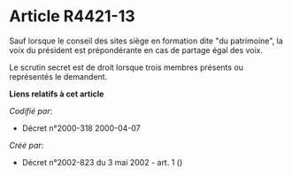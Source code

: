 # Article R4421-13

Sauf lorsque le conseil des sites siège en formation dite "du patrimoine", la voix du président est prépondérante en cas de
partage égal des voix.

Le scrutin secret est de droit lorsque trois membres présents ou représentés le demandent.

**Liens relatifs à cet article**

_Codifié par_:

  - Décret n°2000-318 2000-04-07

_Créé par_:

  - Décret n°2002-823 du 3 mai 2002 - art. 1 ()
